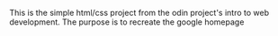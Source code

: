 This is the simple html/css project from the odin project's intro to web development.
The purpose is to recreate the google homepage